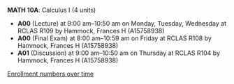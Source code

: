 **MATH 10A**: Calculus I (4 units)

- **A00** (Lecture) at 9:00 am–10:50 am on Monday, Tuesday, Wednesday at RCLAS R109 by Hammock, Frances H (A15758938)
- **A00** (Final Exam) at 8:00 am–10:59 am on Friday at RCLAS R108 by Hammock, Frances H (A15758938)
- **A01** (Discussion) at 9:00 am–10:50 am on Thursday at RCLAS R104 by Hammock, Frances H (A15758938)

[Enrollment numbers over time](./MATH10A.tsv)
